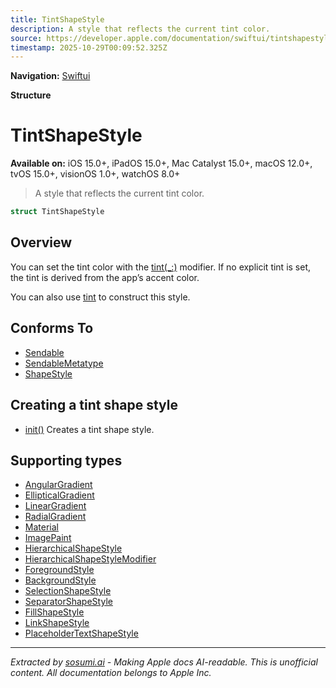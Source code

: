 ```yaml
---
title: TintShapeStyle
description: A style that reflects the current tint color.
source: https://developer.apple.com/documentation/swiftui/tintshapestyle
timestamp: 2025-10-29T00:09:52.325Z
---
```


**Navigation:** [Swiftui](/documentation/swiftui)

**Structure**

# TintShapeStyle

**Available on:** iOS 15.0+, iPadOS 15.0+, Mac Catalyst 15.0+, macOS 12.0+, tvOS 15.0+, visionOS 1.0+, watchOS 8.0+

> A style that reflects the current tint color.

```swift
struct TintShapeStyle
```

## Overview

You can set the tint color with the [tint(_:)](/documentation/swiftui/view/tint(_:)) modifier. If no explicit tint is set, the tint is derived from the app’s accent color.

You can also use [tint](/documentation/swiftui/shapestyle/tint) to construct this style.

## Conforms To

- [Sendable](/documentation/Swift/Sendable)
- [SendableMetatype](/documentation/Swift/SendableMetatype)
- [ShapeStyle](/documentation/swiftui/shapestyle)

## Creating a tint shape style

- [init()](/documentation/swiftui/tintshapestyle/init()) Creates a tint shape style.

## Supporting types

- [AngularGradient](/documentation/swiftui/angulargradient)
- [EllipticalGradient](/documentation/swiftui/ellipticalgradient)
- [LinearGradient](/documentation/swiftui/lineargradient)
- [RadialGradient](/documentation/swiftui/radialgradient)
- [Material](/documentation/swiftui/material)
- [ImagePaint](/documentation/swiftui/imagepaint)
- [HierarchicalShapeStyle](/documentation/swiftui/hierarchicalshapestyle)
- [HierarchicalShapeStyleModifier](/documentation/swiftui/hierarchicalshapestylemodifier)
- [ForegroundStyle](/documentation/swiftui/foregroundstyle)
- [BackgroundStyle](/documentation/swiftui/backgroundstyle)
- [SelectionShapeStyle](/documentation/swiftui/selectionshapestyle)
- [SeparatorShapeStyle](/documentation/swiftui/separatorshapestyle)
- [FillShapeStyle](/documentation/swiftui/fillshapestyle)
- [LinkShapeStyle](/documentation/swiftui/linkshapestyle)
- [PlaceholderTextShapeStyle](/documentation/swiftui/placeholdertextshapestyle)

---

*Extracted by [sosumi.ai](https://sosumi.ai) - Making Apple docs AI-readable.*
*This is unofficial content. All documentation belongs to Apple Inc.*
